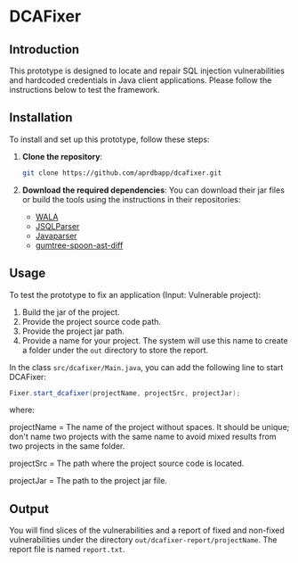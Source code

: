 # DCAFixer

## Introduction
This prototype is designed to locate and repair SQL injection vulnerabilities and hardcoded credentials in Java client applications. Please follow the instructions below to test the framework.

## Installation
To install and set up this prototype, follow these steps:

1. **Clone the repository**:
    ```bash
    git clone https://github.com/aprdbapp/dcafixer.git
    ```

2. **Download the required dependencies**:
    You can download their jar files or build the tools using the instructions in their repositories:
    - [WALA](https://github.com/wala/WALA/blob/master/README.md)
    - [JSQLParser](https://github.com/JSQLParser/JSqlParser)
    - [Javaparser](https://github.com/javaparser/javaparser)
    - [gumtree-spoon-ast-diff](https://github.com/SpoonLabs/gumtree-spoon-ast-diff)

## Usage
To test the prototype to fix an application (Input: Vulnerable project):

1. Build the jar of the project.
2. Provide the project source code path.
3. Provide the project jar path.
4. Provide a name for your project. The system will use this name to create a folder under the `out` directory to store the report.

In the class `src/dcafixer/Main.java`, you can add the following line to start DCAFixer:

```java
Fixer.start_dcafixer(projectName, projectSrc, projectJar);
```
where:

projectName = The name of the project without spaces. It should be unique; don't name two projects with the same name to avoid mixed results from two projects in the same folder.

projectSrc = The path where the project source code is located.

projectJar = The path to the project jar file.


## Output 
You will find slices of the vulnerabilities and a report of fixed and non-fixed vulnerabilities under the directory `out/dcafixer-report/projectName`. The report file is named `report.txt`.


